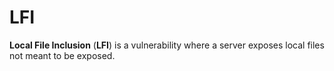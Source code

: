 # LFI

**Local File Inclusion** (**LFI**) is a vulnerability where a server exposes
local files not meant to be exposed.
